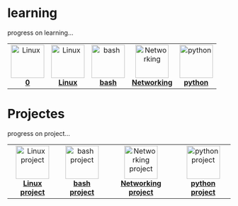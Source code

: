 # learning
progress on learning...

<center>
<table>
<tr>
<td align="center"><a href="topics/devops/README.md"><img src="https://github.com/vasanthabalaji45/images/blob/main/icons8-0-100.png" width="75px;" height="75px;" alt="Linux" /><br /><b>0</b></a></td>
<td align="center"><a href="topics/devops/README.md"><img src="https://github.com/vasanthabalaji45/images/blob/main/linux.png" width="75px;" height="75px;" alt="Linux" /><br /><b>Linux</b></a></td>
<td align="center"><a href="topics/devops/README.md"><img src="https://github.com/vasanthabalaji45/images/blob/main/bash.png" width="75px;" height="75px;" alt="bash" /><br /><b>bash</b></a></td>
<td align="center"><a href="topics/devops/README.md"><img src="https://github.com/vasanthabalaji45/images/blob/main/networking.png" width="75px;" height="75px;" alt="Networking" /><br /><b>Networking</b></a></td>
<td align="center"><a href="topics/devops/README.md"><img src="https://github.com/vasanthabalaji45/images/blob/main/python.png" width="75px;" height="75px;" alt="python" /><br /><b>python</b></a></td>
</tr>
</table>
</center>

# Projectes
progress on project...

<center>
<table>
<tr>
<td align="center"><a href="topics/devops/README.md"><img src="https://github.com/vasanthabalaji45/images/blob/main/linux.png" width="75px;" height="75px;" alt="Linux project" /><br /><b>Linux project</b></a></td>
<td align="center"><a href="topics/devops/README.md"><img src="https://github.com/vasanthabalaji45/images/blob/main/bash.png" width="75px;" height="75px;" alt="bash project" /><br /><b>bash project</b></a></td>
<td align="center"><a href="topics/devops/README.md"><img src="https://github.com/vasanthabalaji45/images/blob/main/networking.png" width="75px;" height="75px;" alt="Networking project" /><br /><b>Networking project</b></a></td>
<td align="center"><a href="topics/devops/README.md"><img src="https://github.com/vasanthabalaji45/images/blob/main/python.png" width="75px;" height="75px;" alt="python project" /><br /><b>python project</b></a></td>
</tr>
</table>
</center>
